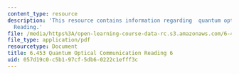 ```yaml
---
content_type: resource
description: 'This resource contains information regarding  quantum optical communication:
  Reading.'
file: /media/https%3A/open-learning-course-data-rc.s3.amazonaws.com/6-453-quantum-optical-communication-fall-2016/057d19c0c5b197cf5db60222c1efff3c_MIT6_453F16_Lect6_Notes.pdf
file_type: application/pdf
resourcetype: Document
title: 6.453 Quantum Optical Communication Reading 6
uid: 057d19c0-c5b1-97cf-5db6-0222c1efff3c
---
```

